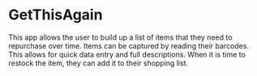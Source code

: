 # GetThisAgain
This app allows the user to build up a list of items that they need to repurchase over time. Items can be captured by reading their barcodes. This allows for quick data entry and full descriptions. When it is time to restock the item, they can add it to their shopping list.
